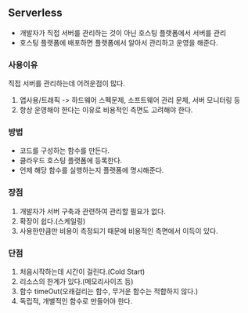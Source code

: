 ## Serverless
- 개발자가 직접 서버를 관리하는 것이 아닌 호스팅 플랫폼에서 서버를 관리
- 호스팅 플랫폼에 배포하면 플랫폼에서 알아서 관리하고 운영을 해준다.

### 사용이유
직접 서버를 관리하는데 어려운점이 많다.
1. 앱사용/트래픽 -> 하드웨어 스펙문제, 소프트웨어 관리 문제, 서버 모니터링 등
2. 항상 운영해야 한다는 이유로 비용적인 측면도 고려해야 한다.

### 방법
- 코드를 구성하는 함수를 만든다.
- 클라우드 호스팅 플랫폼에 등록한다.
- 언제 해당 함수를 실행하는지 플랫폼에 명시해준다.

### 장점
1. 개발자가 서버 구축과 관련하여 관리할 필요가 없다.
2. 확장이 쉽다.(스케일링)
3. 사용한만큼만 비용이 측정되기 때문에 비용적인 측면에서 이득이 있다.

### 단점
1. 처음시작하는데 시간이 걸린다.(Cold Start)
2. 리소스의 한계가 있다.(메모리사이즈 등)
3. 함수 timeOut(오래걸리는 함수, 무거운 함수는 적합하지 않다.)
4. 독립적, 개별적인 함수로 만들어야 한다.